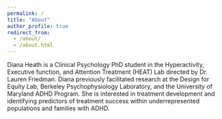 ```yaml
---
permalink: /
title: "About"
author_profile: true
redirect_from: 
  - /about/
  - /about.html
---
```


Diana Heath is a Clinical Psychology PhD student in the Hyperactivity, Executive function, and Attention Treatment (HEAT) Lab directed by Dr. Lauren Friedman. Diana previously facilitated research at the Design for Equity Lab, Berkeley Psychophysiology Laboratory, and the University of Maryland ADHD Program. She is interested in treatment development and identifying predictors of treatment success within underrepresented populations and families with ADHD.
